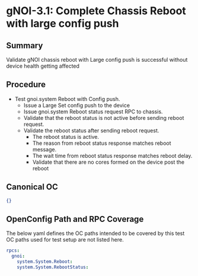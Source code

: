 # gNOI-3.1: Complete Chassis Reboot with large config push

## Summary

Validate gNOI chassis reboot with Large config push is successful without device
health getting affected

## Procedure

*   Test gnoi.system Reboot with Config push.
    *   Issue a Large Set config push to the device
    *   Issue gnoi.system Reboot status request RPC to chassis.
    *   Validate that the reboot status is not active before sending reboot request.
    *   Validate the reboot status after sending reboot request.
        *   The reboot status is active.
        *   The reason from reboot status response matches reboot message.
        *   The wait time from reboot status response matches reboot delay.
        *   Validate that there are no cores formed on the device post the reboot

## Canonical OC
```json
{}
```
## OpenConfig Path and RPC Coverage

The below yaml defines the OC paths intended to be covered by this test
OC paths used for test setup are not listed here.
```yaml
rpcs:
  gnoi:
    system.System.Reboot:
    system.System.RebootStatus:
```


